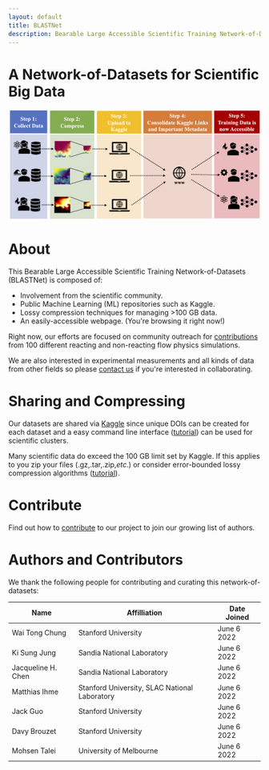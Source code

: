 ```yaml
---
layout: default
title: BLASTNet
description: Bearable Large Accessible Scientific Training Network-of-Datasets
---
```



# A Network-of-Datasets for Scientific Big Data

![approach](./assets/img/approach.png)

# About
This Bearable Large Accessible Scientific Training Network-of-Datasets (BLASTNet) is composed of:
* Involvement from the scientific community.
* Public Machine Learning (ML) repositories such as Kaggle.
* Lossy compression techniques for managing >100 GB data.
* An easily-accessible webpage. (You're browsing it right now!)

Right now, our efforts are focused on community outreach for [contributions](./contribute.html) from 100 different reacting and non-reacting flow physics simulations. 

We are also interested in experimental measurements and all kinds of data from other fields so please [contact us](./contact.html) if you're interested in collaborating.

# Sharing and Compressing

Our datasets are shared via [Kaggle](https://www.kaggle.com/) since unique DOIs can be created for each dataset and a easy command line interface ([tutorial](./tutorial.html)) can be used for scientific clusters.

Many scientific data do exceed the 100 GB limit set by Kaggle. If this applies to you zip your files (.gz,.tar,.zip,_etc._) or consider error-bounded lossy compression algorithms ([tutorial](./tutorial.html)).

# Contribute
Find out how to [contribute](./contribute.html) to our project to join our growing list of authors.

# Authors and Contributors

We thank the following people for contributing and curating this network-of-datasets:

| Name      | Affilliation | Date Joined |
| ----------| -----------  | ---------- |
| Wai Tong Chung   | Stanford University   | June 6 2022 |
| Ki Sung Jung   | Sandia National Laboratory   | June 6 2022 |
| Jacqueline H. Chen | Sandia National Laboratory   | June 6 2022 |
| Matthias Ihme | Stanford University, SLAC National Laboratory  | June 6 2022 |
| Jack Guo | Stanford University   | June 6 2022 |
| Davy Brouzet | Stanford University  | June 6 2022 |
| Mohsen Talei | University of Melbourne | June 6 2022 |



